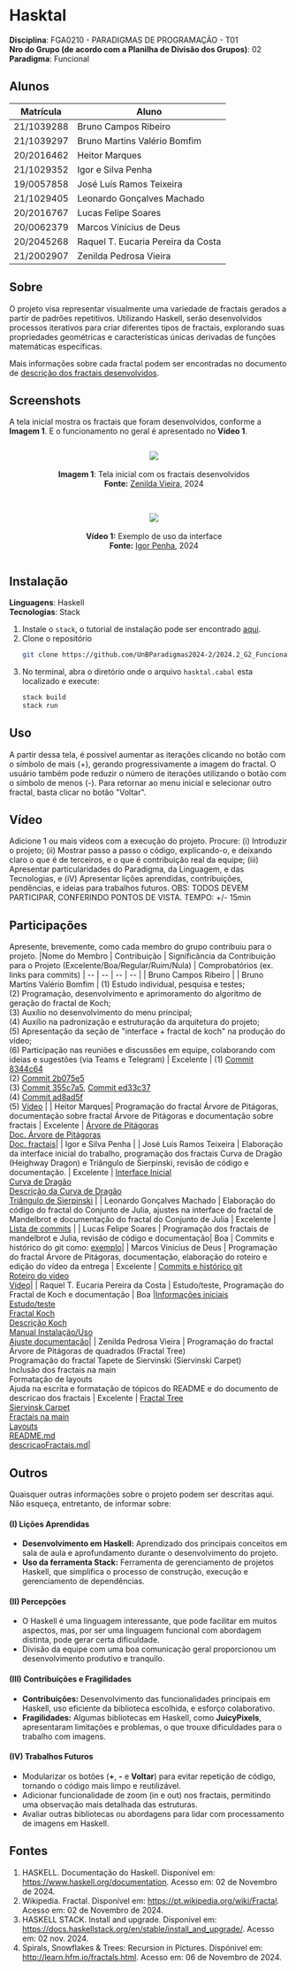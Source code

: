 # Hasktal


**Disciplina**: FGA0210 - PARADIGMAS DE PROGRAMAÇÃO - T01 <br>
**Nro do Grupo (de acordo com a Planilha de Divisão dos Grupos)**: 02<br>
**Paradigma**: Funcional<br>

## Alunos
| Matrícula  | Aluno                              |
| ---------- | ---------------------------------- |
| 21/1039288 | Bruno Campos Ribeiro               |
| 21/1039297 | Bruno Martins Valério Bomfim       |
| 20/2016462 | Heitor Marques                     |
| 21/1029352 | Igor e Silva Penha                 |
| 19/0057858 | José Luís Ramos Teixeira           |
| 21/1029405 | Leonardo Gonçalves Machado         |
| 20/2016767 | Lucas Felipe Soares                |
| 20/0062379 | Marcos Vinícius de Deus            |
| 20/2045268 | Raquel T. Eucaria Pereira da Costa |
| 21/2002907 | Zenilda Pedrosa Vieira             |


## Sobre 

O projeto visa representar visualmente uma variedade de fractais gerados a partir de padrões repetitivos. Utilizando Haskell, serão desenvolvidos processos iterativos para criar diferentes tipos de fractais, explorando suas propriedades geométricas e características únicas derivadas de funções matemáticas específicas. 

Mais informações sobre cada fractal podem ser encontradas no documento de [descrição dos fractais desenvolvidos](./docs/descricaoFractais.md).



## Screenshots
A tela inicial mostra os fractais que foram desenvolvidos, conforme a **Imagem 1**. E o funcionamento no geral é apresentado no **Vídeo 1**.

<div align="center">
  <figure style="display: inline-block; margin-right: 20px;">
    <img src="./imgs/telaInicial.png" />
   <figcaption><br><strong>Imagem 1</strong>: Tela inicial com os fractais desenvolvidos <br> <strong>Fonte:</strong> <a href="https://github.com/zenildavieira">Zenilda Vieira</a>, 2024</figcaption>
  </figure>
</div>

<br>

<div align="center">
  <figure style="display: inline-block; margin-right: 20px;">
    <img src="./imgs/exemplo-de-uso.gif" />
    <figcaption><br><strong>Vídeo 1:</strong> Exemplo de uso da interface <br> <strong>Fonte:</strong> <a href="https://github.com/igorpenhaa">Igor Penha</a>, 2024</figcaption>
  </figure>
</div>

## Instalação 
**Linguagens**: Haskell<br>
**Tecnologias**: Stack<br>
1. Instale o `stack`,  o tutorial de instalação pode ser encontrado [aqui](https://docs.haskellstack.org/en/stable/install_and_upgrade/).
2. Clone o repositório 
    ```bash
    git clone https://github.com/UnBParadigmas2024-2/2024.2_G2_Funcional_Hasktal.git
    ```
3. No terminal, abra o diretório onde o arquivo `hasktal.cabal` esta localizado e execute:
    ```bash
    stack build
    stack run
    ```

## Uso 
A partir dessa tela, é possível aumentar as iterações clicando no botão com o símbolo de mais (+), gerando progressivamente a imagem do fractal. O usuário também pode reduzir o número de iterações utilizando o botão com o símbolo de menos (-). Para retornar ao menu inicial e selecionar outro fractal, basta clicar no botão "Voltar".

## Vídeo
Adicione 1 ou mais vídeos com a execução do projeto.
Procure: 
(i) Introduzir o projeto;
(ii) Mostrar passo a passo o código, explicando-o, e deixando claro o que é de terceiros, e o que é contribuição real da equipe;
(iii) Apresentar particularidades do Paradigma, da Linguagem, e das Tecnologias, e
(iV) Apresentar lições aprendidas, contribuições, pendências, e ideias para trabalhos futuros.
OBS: TODOS DEVEM PARTICIPAR, CONFERINDO PONTOS DE VISTA.
TEMPO: +/- 15min

## Participações
Apresente, brevemente, como cada membro do grupo contribuiu para o projeto.
|Nome do Membro | Contribuição | Significância da Contribuição para o Projeto (Excelente/Boa/Regular/Ruim/Nula) | Comprobatórios (ex. links para commits)
| -- | -- | -- | -- |
|  Bruno Campos Ribeiro |
|  Bruno Martins Valério Bomfim | (1) Estudo individual, pesquisa e testes;<br> (2) Programação, desenvolvimento e aprimoramento do algoritmo de geração do fractal de Koch;<br> (3) Auxílio no desenvolvimento do menu principal;<br> (4) Auxílio na padronização e estruturação da arquitetura do projeto;<br> (5) Apresentação da seção de "interface + fractal de koch" na produção do vídeo;<br> (6) Participação nas reuniões e discussões em equipe, colaborando com ideias e sugestões (via Teams e Telegram) | Excelente |  (1) [Commit 8344c64](https://github.com/UnBParadigmas2024-2/2024.2_G2_Funcional_Hasktal/commit/8344c64c096453b8ca36ea51b2d5f91f1b1a07ed) <br> (2) [Commit 2b075e5](https://github.com/UnBParadigmas2024-2/2024.2_G2_Funcional_Hasktal/commit/2b075e5b59d17c1209d08bdd96993e9ea6134f6b) <br> (3) [Commit 355c7a5](https://github.com/UnBParadigmas2024-2/2024.2_G2_Funcional_Hasktal/commit/355c7a53cb0f3aa824be101154bed7782a7e15a9), [Commit ed33c37](https://github.com/UnBParadigmas2024-2/2024.2_G2_Funcional_Hasktal/commit/ed33c37197b6cb57e6fdbde8a9892c01b49380c7) <br> (4) [Commit ad8ad5f](https://github.com/UnBParadigmas2024-2/2024.2_G2_Funcional_Hasktal/commit/ad8ad5f917fa60c845cc0c9ffe8d644fe8842e7e) <br> (5) [Vídeo](https://github.com/UnBParadigmas2024-2/2024.2_G2_Funcional_Hasktal?tab=readme-ov-file#v%C3%ADdeo) | 
|  Heitor Marques| Programação do fractal Árvore de Pitágoras, documentação sobre fractal Árvore de Pitágoras e documentação sobre fractais |  Excelente | [Árvore de Pitágoras](https://github.com/UnBParadigmas2024-2/2024.2_G2_Funcional_Hasktal/commit/df4288c61085d8cfb6157bc12b2e026439acd394) <br> [Doc. Árvore de Pitágoras](https://github.com/UnBParadigmas2024-2/2024.2_G2_Funcional_Hasktal/commit/f886a43ffaf30b0c1a3dd396ad0a84d7d84a8819) <br> [Doc. fractais](https://github.com/UnBParadigmas2024-2/2024.2_G2_Funcional_Hasktal/commit/4450cd5b616c1b7c44c20c6fdfad0b7f5c52b1c9)|
|  Igor e Silva Penha |
|  José Luís Ramos Teixeira | Elaboração da interface inicial do trabalho, programação dos fractais Curva de Dragão (Heighway Dragon) e Triângulo de Sierpinski, revisão de código e documentação. | Excelente | [Interface Inicial](https://github.com/UnBParadigmas2024-2/2024.2_G2_Funcional_Hasktal/commit/95217e7d6eb041518753bbd246dbc630bbf50fb0) <br> [Curva de Dragão](https://github.com/UnBParadigmas2024-2/2024.2_G2_Funcional_Hasktal/commit/38f062a23cb46e7b4e1b24bffd1b7b9a3426b0b1) <br> [Descrição da Curva de Dragão](https://github.com/UnBParadigmas2024-2/2024.2_G2_Funcional_Hasktal/commit/c414ff1efd64d7e5494fb34c886f9a9f45681af7) <br> [Triângulo de Sierpinski](https://github.com/UnBParadigmas2024-2/2024.2_G2_Funcional_Hasktal/commit/9821d11e35fc0516df8c06d27b37ec60eb1e143b) |
|  Leonardo Gonçalves Machado | Elaboração do código do fractal do Conjunto de Julia, ajustes na interface do fractal de Mandelbrot e documentação do fractal do Conjunto de Julia | Excelente | [Lista de commits](https://github.com/UnBParadigmas2024-2/2024.2_G2_Funcional_Hasktal/commits/main/?author=leonardogonmac) |
|  Lucas Felipe Soares | Programação dos fractais de mandelbrot e Julia, revisão de código e documentação| Boa | Commits e histórico do git como: [exemplo](https://github.com/UnBParadigmas2024-2/2024.2_G2_Funcional_Hasktal/commit/9b03ed6c5577f58023c9d4945ca18f3b56881a87)|
|  Marcos Vinícius de Deus | Programação do fractal Árvore de Pitágoras, documentação, elaboração do roteiro e edição do vídeo da entrega | Excelente | [Commits e histórico git](https://github.com/UnBParadigmas2024-2/2024.2_G2_Funcional_Hasktal/commit/df4288c61085d8cfb6157bc12b2e026439acd394) <br> [Roteiro do vídeo](https://github.com/UnBParadigmas2024-2/2024.2_G2_Funcional_Hasktal/issues/9) <br> [Vídeo]()|
|  Raquel T. Eucaria Pereira da Costa | Estudo/teste, Programação do Fractal de Koch e documentação | Boa |[Informações iniciais](https://github.com/UnBParadigmas2024-2/2024.2_G2_Funcional_Hasktal/commit/568874de10be82d5995226fc2d8f2b122aaca640)<br>[Estudo/teste](https://github.com/UnBParadigmas2024-2/2024.2_G2_Funcional_Hasktal/commit/14f01281e8e149ee281b8fe4881afce12d4116be)<br>[Fractal Koch](https://github.com/UnBParadigmas2024-2/2024.2_G2_Funcional_Hasktal/commit/2b075e5b59d17c1209d08bdd96993e9ea6134f6b)<br>[Descrição Koch](https://github.com/UnBParadigmas2024-2/2024.2_G2_Funcional_Hasktal/commit/107b293ab87c27d4db7ee68109e6feca48ab911f)<br>[Manual Instalação/Uso](https://github.com/UnBParadigmas2024-2/2024.2_G2_Funcional_Hasktal/commit/092a8fb89d948b9d1dfbd431bf5c19c0f1c762fb)<br>[Ajuste documentação](https://github.com/UnBParadigmas2024-2/2024.2_G2_Funcional_Hasktal/commit/3414307cc9d2df8e6918e4726d437a11c0a706c6)|
|  Zenilda Pedrosa Vieira | Programação do fractal Árvore de Pitágoras de quadrados (Fractal Tree) <br> Programação do fractal Tapete de Siervinski (Siervinski Carpet) <br> Inclusão dos fractais na main <br> Formatação de layouts <br> Ajuda na escrita e formatação de tópicos do README e do documento de descricao dos fractais | Excelente | [Fractal Tree](https://github.com/UnBParadigmas2024-2/2024.2_G2_Funcional_Hasktal/commits/FractalTree/src?author=ZenildaVieira) <br> [Siervinsk Carpet](https://github.com/UnBParadigmas2024-2/2024.2_G2_Funcional_Hasktal/commits/SierpinskiCarpet/src?author=ZenildaVieira) <br> [Fractais na main](https://github.com/UnBParadigmas2024-2/2024.2_G2_Funcional_Hasktal/commits/SierpinskiCarpet/app?author=ZenildaVieira) <br> [Layouts](https://github.com/UnBParadigmas2024-2/2024.2_G2_Funcional_Hasktal/commits/FractalTree/app?author=ZenildaVieira) <br> [README.md](https://github.com/UnBParadigmas2024-2/2024.2_G2_Funcional_Hasktal/commits/documentacaoFinal/README.md?author=ZenildaVieira) <br>  [descricaoFractais.md](https://github.com/UnBParadigmas2024-2/2024.2_G2_Funcional_Hasktal/commits/documentacaoFinal/docs/descricaoFractais.md?author=ZenildaVieira)|


## Outros 
Quaisquer outras informações sobre o projeto podem ser descritas aqui. Não esqueça, entretanto, de informar sobre:

#### (I) Lições Aprendidas
- **Desenvolvimento em Haskell:** Aprendizado dos principais conceitos em sala de aula e aprofundamento durante o desenvolvimento do projeto.
- **Uso da ferramenta Stack:** Ferramenta de gerenciamento de projetos Haskell, que simplifica o processo de construção, execução e gerenciamento de dependências.

#### (II) Percepções
- O Haskell é uma linguagem interessante, que pode facilitar em muitos aspectos, mas, por ser uma linguagem funcional com abordagem distinta, pode gerar certa dificuldade.
- Divisão da equipe com uma boa comunicação geral proporcionou um desenvolvimento produtivo e tranquilo.

#### (III) Contribuições e Fragilidades
- **Contribuições:** Desenvolvimento das funcionalidades principais em Haskell, uso eficiente da biblioteca escolhida, e esforço colaborativo.
- **Fragilidades:** Algumas bibliotecas em Haskell, como **JuicyPixels**, apresentaram limitações e problemas, o que trouxe dificuldades para o trabalho com imagens.

#### (IV) Trabalhos Futuros
- Modularizar os botões (**+**, **-** e **Voltar**) para evitar repetição de código, tornando o código mais limpo e reutilizável.
- Adicionar funcionalidade de zoom (in e out) nos fractais, permitindo uma observação mais detalhada das estruturas.
- Avaliar outras bibliotecas ou abordagens para lidar com processamento de imagens em Haskell.


## Fontes
1. HASKELL. Documentação do Haskell. Disponível em: <https://www.haskell.org/documentation>. Acesso em: 02 de Novembro de 2024.
2. Wikipedia. Fractal. Disponível em: <https://pt.wikipedia.org/wiki/Fractal>. Acesso em: 02 de Novembro de 2024.
3. HASKELL STACK. Install and upgrade. Disponível em: <https://docs.haskellstack.org/en/stable/install_and_upgrade/>. Acesso em: 02 nov. 2024.
4. Spirals, Snowflakes & Trees: Recursion in Pictures. Dispónivel em: <http://learn.hfm.io/fractals.html>. Acesso em: 06 de Novembro de 2024.
